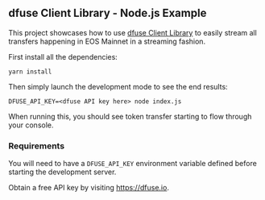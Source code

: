 ## dfuse Client Library - Node.js Example

This project showcases how to use [dfuse Client Library](https://github.com/streamingfast/client-js)
to easily stream all transfers happening in EOS Mainnet in a streaming fashion.

First install all the dependencies:

    yarn install

Then simply launch the development mode to see the end results:

    DFUSE_API_KEY=<dfuse API key here> node index.js

When running this, you should see token transfer starting to flow through
your console.

### Requirements

You will need to have a `DFUSE_API_KEY` environment variable defined before
starting the development server.

Obtain a free API key by visiting https://dfuse.io.
